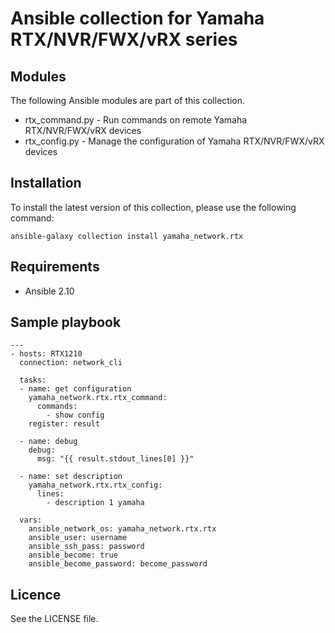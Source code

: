 # Ansible collection for Yamaha RTX/NVR/FWX/vRX series

## Modules
The following Ansible modules are part of this collection.

- rtx_command.py - Run commands on remote Yamaha RTX/NVR/FWX/vRX devices
- rtx_config.py - Manage the configuration of Yamaha RTX/NVR/FWX/vRX devices

## Installation
To install the latest version of this collection, please use the following command:

`ansible-galaxy collection install yamaha_network.rtx`

## Requirements
- Ansible 2.10

## Sample playbook 

```
---
- hosts: RTX1210
  connection: network_cli

  tasks:
  - name: get configuration
    yamaha_network.rtx.rtx_command:
      commands: 
        - show config
    register: result

  - name: debug
    debug:
      msg: "{{ result.stdout_lines[0] }}"

  - name: set description
    yamaha_network.rtx.rtx_config:
      lines: 
        - description 1 yamaha

  vars:
    ansible_network_os: yamaha_network.rtx.rtx
    ansible_user: username
    ansible_ssh_pass: password
    ansible_become: true
    ansible_become_password: become_password
```

## Licence

See the LICENSE file.